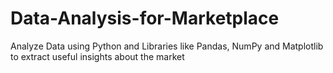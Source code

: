 # Data-Analysis-for-Marketplace
Analyze Data using Python and Libraries like Pandas, NumPy and Matplotlib to extract useful insights about the market
